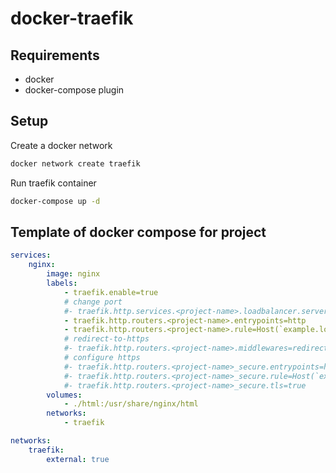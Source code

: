 # docker-traefik



## Requirements

- docker
- docker-compose plugin

## Setup

Create a docker network

```bash
docker network create traefik
```

Run traefik container

```bash
docker-compose up -d
```

## Template of docker compose for project

```yaml
services:
    nginx:
        image: nginx
        labels:
            - traefik.enable=true
            # change port
            #- traefik.http.services.<project-name>.loadbalancer.server.port=8080
            - traefik.http.routers.<project-name>.entrypoints=http
            - traefik.http.routers.<project-name>.rule=Host(`example.localhost`)
            # redirect-to-https
            #- traefik.http.routers.<project-name>.middlewares=redirect-to-https@file
            # configure https
            #- traefik.http.routers.<project-name>_secure.entrypoints=https
            #- traefik.http.routers.<project-name>_secure.rule=Host(`example.localhost`)
            #- traefik.http.routers.<project-name>_secure.tls=true
        volumes:
            - ./html:/usr/share/nginx/html
        networks:
            - traefik

networks:
    traefik:
        external: true
```
